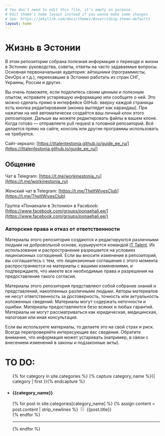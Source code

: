 ```yaml
---
# You don't need to edit this file, it's empty on purpose.
# Edit theme's home layout instead if you wanna make some changes
# See: https://jekyllrb.com/docs/themes/#overriding-theme-defaults
layout: home
---
```

Жизнь в Эстонии
======
В этом репозитории собрана полезная информация о переезде и жизни в Эстонии: руководства, советы, ответы на часто задаваемые вопросы. Основная первоначальная аудитория: айтишники (программисты, DevOps и т.д.), переехавшие в Эстонию работать из стран СНГ, Украины, России и других.

Вы очень поможете, если поделитесь своим ценным и полезным опытом, исправите устаревшую информацию или сообщите о ней. Это можно сделать прямо в интерфейсе GitHub: вверху каждой страницы есть кнопка редактирования (иконка выглядит как карандаш). При нажатии на неё автоматически создаётся ваш личный клон этого репозитория. Дальше вы можете редактировать файлы в вашем клоне. Когда готово — отправляете pull request в головной репозиторий. Всё делается прямо на сайте, консоль или другие программы использовать не требуется.

Сайт-зеркало: [https://ittalentestonia.github.io/guide_ee_ru/](https://ittalentestonia.github.io/guide_ee_ru/)

## Общение

Чат в Telegram: [https://t.me/workinestonia_ru](https://t.me/workinestonia_ru)

Женский чат в Telegram: [https://t.me/TheItWivesClub](https://t.me/TheItWivesClub)

Группа «Понаехали в Эстонию» в Facebook: [https://www.facebook.com/groups/ponaehali.ee/](https://www.facebook.com/groups/ponaehali.ee/)


### Авторские права и отказ от ответственности
Материалы этого репозитория создаются и редактируются различными людьми на добровольной основе, курьируются командой [IT Talent](https://ittalent.ee). Их использование и распространение разрешается на условиях лицензионных соглашений. Если вы вносите изменения в репозиторий, вы соглашаетесь с тем, что лицензионные соглашения с этого момента распространяются на материалы с вашими изменениями, и подтверждаете, что имеете все необходимые права и разрешения на предоставление такого согласия.

Материалы этого репозитория представляют собой собрание знаний и представлений, накопленных различными людьми. Авторы материалов не несут ответственность за достоверность, точность или актуальность изложенных сведений. Материалы могут содержать неточности и ошибки. Материалы предоставляются безо всяких и любых гарантий. Материалы не могут рассматриваться как юридическая, медицинская, налоговая или иная консультация.

Если вы используете материалы, то делаете это на свой страх и риск. Всегда перепроверяйте интересующие вас сведения. Обратите внимание, что информация может устаревать (например, в связи с внесением изменений в законы и подзаконные акты).

# TO DO:

<div id="checkboxes">
  <ul class="list-group">
    {% for category in site.categories %}
      {% capture category_name %}{{ category | first }}{% endcapture %}
      <li>
        <h4>{{category_name}}</h4>
        {% for post in site.categories[category_name] %}
          {% assign content = post.content | strip_newlines %}
          <input class="form-check-input" type="checkbox" value="" id="defaultCheck" disabled
            {% if content != ""  %}
              checked="checked"
            {% endif %} >
          <label class="form-check-label" for="defaultCheck">
            {{post.title}}
          </label><br>
        {% endfor %}
      </li>
      <hr>
    {% endfor %}
  </ul>
</div>
